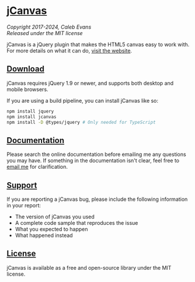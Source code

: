 # [jCanvas](https://projects.calebevans.me/jcanvas/)

_Copyright 2017-2024, Caleb Evans_  
_Released under the MIT license_

jCanvas is a jQuery plugin that makes the HTML5 canvas easy to work with. For more details on what it can do, [visit the website](https://projects.calebevans.me/jcanvas/).

## [Download](https://projects.calebevans.me/jcanvas/downloads/)

jCanvas requires jQuery 1.9 or newer, and supports both desktop and mobile browsers.

If you are using a build pipeline, you can install jCanvas like so:

```sh
npm install jquery
npm install jcanvas
npm install -D @types/jquery # Only needed for TypeScript
```

## [Documentation](https://projects.calebevans.me/jcanvas/docs/)

Please search the online documentation before emailing me any questions you may have. If something in the documentation isn't clear, feel free to [email me](mailto:caleb@calebevans.me) for clarification.

## [Support](https://projects.calebevans.me/jcanvas/support/)

If you are reporting a jCanvas bug, please include the following information in your report:

- The version of jCanvas you used
- A complete code sample that reproduces the issue
- What you expected to happen
- What happened instead

## [License](https://github.com/caleb531/jcanvas/blob/main/LICENSE.txt)

jCanvas is available as a free and open-source library under the MIT license.
